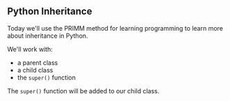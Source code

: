## Python Inheritance

Today we'll use the PRIMM method for learning programming to learn more about inheritance in Python.

We'll work with:

- a parent class
- a child class
- the `super()` function

The `super()` function will be added to our child class.


